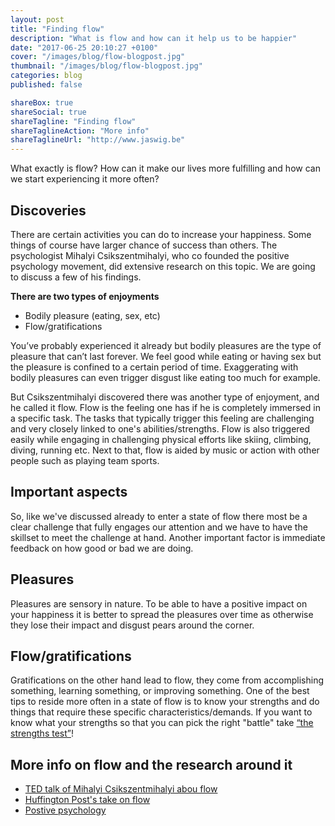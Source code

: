 ```yaml
---
layout: post
title: "Finding flow"
description: "What is flow and how can it help us to be happier"
date: "2017-06-25 20:10:27 +0100"
cover: "/images/blog/flow-blogpost.jpg"
thumbnail: "/images/blog/flow-blogpost.jpg"
categories: blog
published: false

shareBox: true
shareSocial: true
shareTagline: "Finding flow"
shareTaglineAction: "More info"
shareTaglineUrl: "http://www.jaswig.be"
---
```


What exactly is flow? How can it make our lives more fulfilling and how can we start experiencing it more often?

<!--more-->

## Discoveries

There are certain activities you can do to increase your happiness. Some things of course have larger chance of success than others. The psychologist Mihalyi Csikszentmihalyi, who co founded the positive psychology movement, did extensive research on this topic. We are going to discuss a few of his findings.


**There are two types of enjoyments**
* Bodily pleasure (eating, sex, etc)
* Flow/gratifications

You’ve probably experienced it already but bodily pleasures are the type of pleasure that can’t last forever. We feel good while eating or having sex but the pleasure is confined to a certain period of time. Exaggerating with bodily pleasures can even trigger disgust like eating too much for example.

But Csikszentmihalyi discovered there was another type of enjoyment, and he called it flow. Flow is the feeling one has if he is completely immersed in a specific task. The tasks that typically trigger this feeling are challenging and very closely linked to one's abilities/strengths. Flow is also triggered easily while engaging in challenging physical efforts like skiing, climbing, diving, running etc. Next to that, flow is aided by music or action with other people such as playing team sports.

## Important aspects

So, like we've discussed already to enter a state of flow there most be a clear challenge that fully engages our attention and we have to have the skillset to meet the challenge at hand. Another important factor is immediate feedback on how good or bad we are doing.

## Pleasures

Pleasures are sensory in nature. To be able to have a positive impact on your happiness it is better to spread the pleasures over time as otherwise they lose their impact and disgust pears around the corner.

## Flow/gratifications

Gratifications on the other hand lead to flow, they come from accomplishing something, learning something, or improving something. One of the best tips to reside more often in a state of flow is to know your strengths and do things that require these specific characteristics/demands. If you want to know what your strengths so that you can pick the right "battle" take [“the strengths test”](https://www.authentichappiness.sas.upenn.edu/testcenter)!

## More info on flow and the research around it

* [TED talk of Mihalyi Csikszentmihalyi abou flow](https://www.ted.com/talks/mihaly_csikszentmihalyi_on_flow?language=nl)
* [Huffington Post's take on flow](https://www.huffingtonpost.com/lance-p-hickey-phd/flow-experiences-happiness_b_811682.html)
* [Postive psychology](https://ppc.sas.upenn.edu/)
